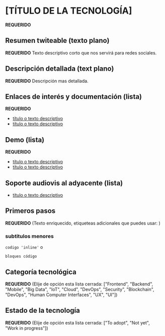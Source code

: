 # [TÍTULO DE LA TECNOLOGÍA]
**REQUERIDO**

## Resumen twiteable (texto plano)
**REQUERIDO**
Texto descriptivo corto que nos servirá para redes sociales.

## Descripción detallada (text plano)
**REQUERIDO**
Descripción mas detallada.

## Enlaces de interés y documentación (lista)
**REQUERIDO**
- [título o texto descriptivo](http://URL)
- [título o texto descriptivo](http://URL)

## Demo (lista)
**REQUERIDO**
- [título o texto descriptivo](http://URL)
- [título o texto descriptivo](http://URL)

## Soporte audiovis al adyacente (lista)
- [título o texto descriptivo](http://URL)

## Primeros pasos
**REQUERIDO**
(Texto enriquecido, etiqueteas adicionales que puedes usar: )
### subtitulos menores
`codigo 'inline'`
o
```
bloques código
```

## Categoría tecnológica 
**REQUERIDO**
(Elije de opción esta lista cerrada: ["Frontend", "Backend", "Mobile", "Big Data", "IoT", "Cloud", "DevOps", "Security", "Blockchain", "DevOps", "Human Computer Interfaces", "UX", "UI"])

## Estado de la tecnología 
**REQUERIDO**
(Elije de opción esta lista cerrada: ["To adopt", "Not yet", "Work in progress"])

